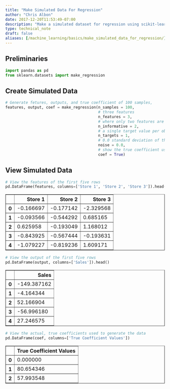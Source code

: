 ```yaml
---
title: "Make Simulated Data For Regression"
author: "Chris Albon"
date: 2017-12-20T11:53:49-07:00
description: "Make a simulated dataset for regression using scikit-learn."
type: technical_note
draft: false
aliases: [/machine_learning/basics/make_simulated_data_for_regression/]
---
```

## Preliminaries


```python
import pandas as pd
from sklearn.datasets import make_regression
```

## Create Simulated Data


```python
# Generate fetures, outputs, and true coefficient of 100 samples,
features, output, coef = make_regression(n_samples = 100,
                                         # three features
                                         n_features = 3,
                                         # where only two features are useful,
                                         n_informative = 2,
                                         # a single target value per observation
                                         n_targets = 1,
                                         # 0.0 standard deviation of the guassian noise
                                         noise = 0.0,
                                         # show the true coefficient used to generated the data
                                         coef = True)
```

## View Simulated Data


```python
# View the features of the first five rows
pd.DataFrame(features, columns=['Store 1', 'Store 2', 'Store 3']).head()
```




<div>
<table border="1" class="dataframe">
  <thead>
    <tr style="text-align: right;">
      <th></th>
      <th>Store 1</th>
      <th>Store 2</th>
      <th>Store 3</th>
    </tr>
  </thead>
  <tbody>
    <tr>
      <th>0</th>
      <td>-0.166697</td>
      <td>-0.177142</td>
      <td>-2.329568</td>
    </tr>
    <tr>
      <th>1</th>
      <td>-0.093566</td>
      <td>-0.544292</td>
      <td>0.685165</td>
    </tr>
    <tr>
      <th>2</th>
      <td>0.625958</td>
      <td>-0.193049</td>
      <td>1.168012</td>
    </tr>
    <tr>
      <th>3</th>
      <td>-0.843925</td>
      <td>-0.567444</td>
      <td>-0.193631</td>
    </tr>
    <tr>
      <th>4</th>
      <td>-1.079227</td>
      <td>-0.819236</td>
      <td>1.609171</td>
    </tr>
  </tbody>
</table>
</div>




```python
# View the output of the first five rows
pd.DataFrame(output, columns=['Sales']).head()
```




<div>
<table border="1" class="dataframe">
  <thead>
    <tr style="text-align: right;">
      <th></th>
      <th>Sales</th>
    </tr>
  </thead>
  <tbody>
    <tr>
      <th>0</th>
      <td>-149.387162</td>
    </tr>
    <tr>
      <th>1</th>
      <td>-4.164344</td>
    </tr>
    <tr>
      <th>2</th>
      <td>52.166904</td>
    </tr>
    <tr>
      <th>3</th>
      <td>-56.996180</td>
    </tr>
    <tr>
      <th>4</th>
      <td>27.246575</td>
    </tr>
  </tbody>
</table>
</div>




```python
# View the actual, true coefficients used to generate the data
pd.DataFrame(coef, columns=['True Coefficient Values'])
```




<div>
<table border="1" class="dataframe">
  <thead>
    <tr style="text-align: right;">
      <th></th>
      <th>True Coefficient Values</th>
    </tr>
  </thead>
  <tbody>
    <tr>
      <th>0</th>
      <td>0.000000</td>
    </tr>
    <tr>
      <th>1</th>
      <td>80.654346</td>
    </tr>
    <tr>
      <th>2</th>
      <td>57.993548</td>
    </tr>
  </tbody>
</table>
</div>


